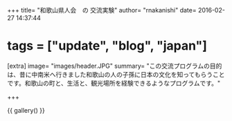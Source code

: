+++
title=  "和歌山県人会　の 交流実験"
author= "rnakanishi"
date=   2016-02-27 14:37:44
# tags = ["update", "blog", "japan"]

[extra]
image= "images/header.JPG"
summary= "この交流プログラムの目的は、昔に中南米へ行きました和歌山の人の子孫に日本の文化を知ってもらうことです。和歌山の町と、生活と、観光場所を経験できるようなプログラムです。"

+++

{{ gallery() }}